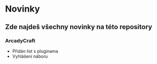 # Novinky

## Zde najdeš všechny novinky na této repository

### ArcadyCraft
- Přidán list s pluginama
- Vyhlášení náboru
